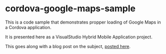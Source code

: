 cordova-google-maps-sample
==========================

This is a code sample that demonstrates propper loading of Google Maps in a Cordova application.

It is presented here as a VisualStudio Hybrid Mobile Application project.

This goes along with a blog post on the subject, [posted here](http://codingwithspike.wordpress.com/2014/08/13/loading-google-maps-in-cordova-the-right-way/).
